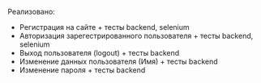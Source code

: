 Реализовано:
- Регистрация на сайте + тесты backend, selenium  
- Авторизация зарегестрированного пользователя + тесты backend, selenium  
- Выход пользователя (logout) + тесты backend  
- Изменение данных пользователя (Имя) + тесты backend  
- Изменение пароля + тесты backend
